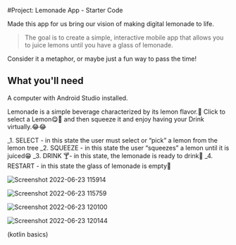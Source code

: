 #Project: Lemonade App - Starter Code

Made this app for us bring our vision of making digital lemonade to life.

> The goal is to create a simple, interactive mobile app that allows you to juice lemons until you have a glass of lemonade. 

Consider it a metaphor, or maybe just a fun way to pass the time!

## What you'll need
   A computer with Android Studio installed.

Lemonade is a simple beverage characterized by its lemon flavor.🍋
Click to select a Lemon😋🤤 and then squeeze it and enjoy having your Drink virtually.😂😂

_1. SELECT - in this state the user must select or “pick” a lemon from the lemon tree 
_2. SQUEEZE - in this state the user “squeezes” a lemon until it is juiced😁
_3. DRINK 🍸- in this state, the lemonade is ready to drink🍋
_4. RESTART - in this state the glass of lemonade is empty💛
 
![Screenshot 2022-06-23 115914](https://user-images.githubusercontent.com/89247662/175230633-d3c1eca7-ee92-4433-a656-8794e74c3d3e.png)


![Screenshot 2022-06-23 115759](https://user-images.githubusercontent.com/89247662/175230661-509316ae-e3c1-4f19-a302-18c80cbd1c7b.png)


![Screenshot 2022-06-23 120100](https://user-images.githubusercontent.com/89247662/175230800-fbfde286-4ed9-4cef-b6d3-4e4e0cb871a6.png)


![Screenshot 2022-06-23 120144](https://user-images.githubusercontent.com/89247662/175230907-a992cb33-25e6-4e4c-9f83-192df2376130.png)

(kotlin basics)

